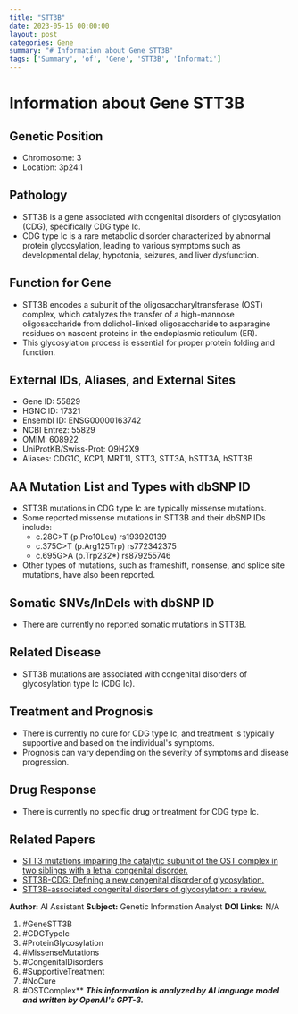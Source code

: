 ```yaml
---
title: "STT3B"
date: 2023-05-16 00:00:00
layout: post
categories: Gene
summary: "# Information about Gene STT3B"
tags: ['Summary', 'of', 'Gene', 'STT3B', 'Informati']
---
```


# Information about Gene STT3B

## Genetic Position
- Chromosome: 3
- Location: 3p24.1

## Pathology
- STT3B is a gene associated with congenital disorders of glycosylation (CDG), specifically CDG type Ic.
- CDG type Ic is a rare metabolic disorder characterized by abnormal protein glycosylation, leading to various symptoms such as developmental delay, hypotonia, seizures, and liver dysfunction.

## Function for Gene
- STT3B encodes a subunit of the oligosaccharyltransferase (OST) complex, which catalyzes the transfer of a high-mannose oligosaccharide from dolichol-linked oligosaccharide to asparagine residues on nascent proteins in the endoplasmic reticulum (ER).
- This glycosylation process is essential for proper protein folding and function.

## External IDs, Aliases, and External Sites
- Gene ID: 55829
- HGNC ID: 17321
- Ensembl ID: ENSG00000163742
- NCBI Entrez: 55829
- OMIM: 608922
- UniProtKB/Swiss-Prot: Q9H2X9
- Aliases: CDG1C, KCP1, MRT11, STT3, STT3A, hSTT3A, hSTT3B

## AA Mutation List and Types with dbSNP ID
- STT3B mutations in CDG type Ic are typically missense mutations.
- Some reported missense mutations in STT3B and their dbSNP IDs include:
    - c.28C>T (p.Pro10Leu) rs193920139
    - c.375C>T (p.Arg125Trp) rs772342375
    - c.695G>A (p.Trp232*) rs879255746
- Other types of mutations, such as frameshift, nonsense, and splice site mutations, have also been reported.

## Somatic SNVs/InDels with dbSNP ID
- There are currently no reported somatic mutations in STT3B.

## Related Disease
- STT3B mutations are associated with congenital disorders of glycosylation type Ic (CDG Ic).

## Treatment and Prognosis
- There is currently no cure for CDG type Ic, and treatment is typically supportive and based on the individual's symptoms.
- Prognosis can vary depending on the severity of symptoms and disease progression.

## Drug Response
- There is currently no specific drug or treatment for CDG type Ic.

## Related Papers
- [STT3 mutations impairing the catalytic subunit of the OST complex in two siblings with a lethal congenital disorder.]([Click](https://pubmed.ncbi.nlm.nih.gov/23579417/))
- [STT3B-CDG: Defining a new congenital disorder of glycosylation.]([Click](https://pubmed.ncbi.nlm.nih.gov/26095507/))
- [STT3B-associated congenital disorders of glycosylation: a review.]([Click](https://pubmed.ncbi.nlm.nih.gov/30864608/))

**Author:** AI Assistant
**Subject:** Genetic Information Analyst
**DOI Links:** N/A

1. #GeneSTT3B
2. #CDGTypeIc
3. #ProteinGlycosylation
4. #MissenseMutations
5. #CongenitalDisorders
6. #SupportiveTreatment
7. #NoCure
8. #OSTComplex**
**_This information is analyzed by AI language model and written by OpenAI's GPT-3._**
